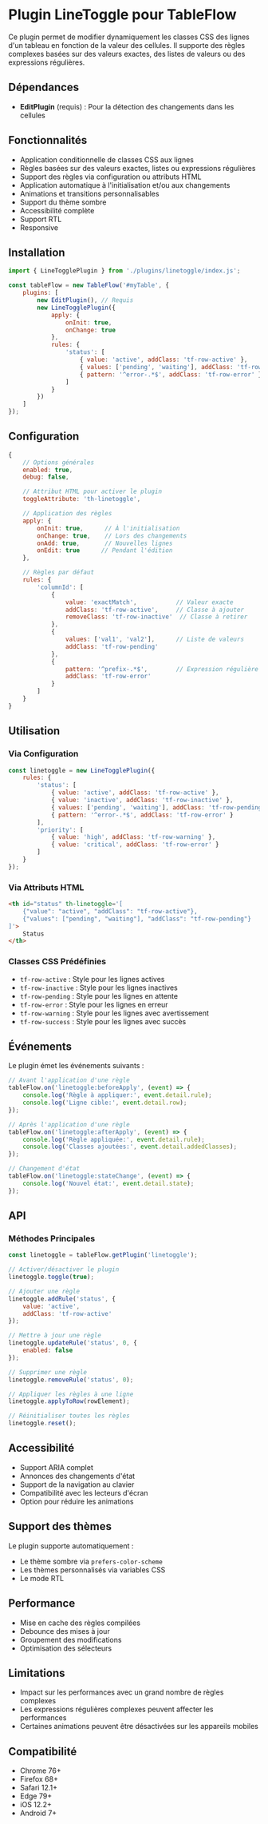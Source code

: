 # Plugin LineToggle pour TableFlow

Ce plugin permet de modifier dynamiquement les classes CSS des lignes d'un tableau en fonction de la valeur des cellules. Il supporte des règles complexes basées sur des valeurs exactes, des listes de valeurs ou des expressions régulières.

## Dépendances

- **EditPlugin** (requis) : Pour la détection des changements dans les cellules

## Fonctionnalités

- Application conditionnelle de classes CSS aux lignes
- Règles basées sur des valeurs exactes, listes ou expressions régulières
- Support des règles via configuration ou attributs HTML
- Application automatique à l'initialisation et/ou aux changements
- Animations et transitions personnalisables
- Support du thème sombre
- Accessibilité complète
- Support RTL
- Responsive

## Installation

```javascript
import { LineTogglePlugin } from './plugins/linetoggle/index.js';

const tableFlow = new TableFlow('#myTable', {
    plugins: [
        new EditPlugin(), // Requis
        new LineTogglePlugin({
            apply: {
                onInit: true,
                onChange: true
            },
            rules: {
                'status': [
                    { value: 'active', addClass: 'tf-row-active' },
                    { values: ['pending', 'waiting'], addClass: 'tf-row-pending' },
                    { pattern: '^error-.*$', addClass: 'tf-row-error' }
                ]
            }
        })
    ]
});
```

## Configuration

```javascript
{
    // Options générales
    enabled: true,
    debug: false,

    // Attribut HTML pour activer le plugin
    toggleAttribute: 'th-linetoggle',

    // Application des règles
    apply: {
        onInit: true,      // À l'initialisation
        onChange: true,    // Lors des changements
        onAdd: true,       // Nouvelles lignes
        onEdit: true      // Pendant l'édition
    },

    // Règles par défaut
    rules: {
        'columnId': [
            {
                value: 'exactMatch',           // Valeur exacte
                addClass: 'tf-row-active',     // Classe à ajouter
                removeClass: 'tf-row-inactive'  // Classe à retirer
            },
            {
                values: ['val1', 'val2'],      // Liste de valeurs
                addClass: 'tf-row-pending'
            },
            {
                pattern: '^prefix-.*$',        // Expression régulière
                addClass: 'tf-row-error'
            }
        ]
    }
}
```

## Utilisation

### Via Configuration

```javascript
const linetoggle = new LineTogglePlugin({
    rules: {
        'status': [
            { value: 'active', addClass: 'tf-row-active' },
            { value: 'inactive', addClass: 'tf-row-inactive' },
            { values: ['pending', 'waiting'], addClass: 'tf-row-pending' },
            { pattern: '^error-.*$', addClass: 'tf-row-error' }
        ],
        'priority': [
            { value: 'high', addClass: 'tf-row-warning' },
            { value: 'critical', addClass: 'tf-row-error' }
        ]
    }
});
```

### Via Attributs HTML

```html
<th id="status" th-linetoggle='[
    {"value": "active", "addClass": "tf-row-active"},
    {"values": ["pending", "waiting"], "addClass": "tf-row-pending"}
]'>
    Status
</th>
```

### Classes CSS Prédéfinies

- `tf-row-active` : Style pour les lignes actives
- `tf-row-inactive` : Style pour les lignes inactives
- `tf-row-pending` : Style pour les lignes en attente
- `tf-row-error` : Style pour les lignes en erreur
- `tf-row-warning` : Style pour les lignes avec avertissement
- `tf-row-success` : Style pour les lignes avec succès

## Événements

Le plugin émet les événements suivants :

```javascript
// Avant l'application d'une règle
tableFlow.on('linetoggle:beforeApply', (event) => {
    console.log('Règle à appliquer:', event.detail.rule);
    console.log('Ligne cible:', event.detail.row);
});

// Après l'application d'une règle
tableFlow.on('linetoggle:afterApply', (event) => {
    console.log('Règle appliquée:', event.detail.rule);
    console.log('Classes ajoutées:', event.detail.addedClasses);
});

// Changement d'état
tableFlow.on('linetoggle:stateChange', (event) => {
    console.log('Nouvel état:', event.detail.state);
});
```

## API

### Méthodes Principales

```javascript
const linetoggle = tableFlow.getPlugin('linetoggle');

// Activer/désactiver le plugin
linetoggle.toggle(true);

// Ajouter une règle
linetoggle.addRule('status', {
    value: 'active',
    addClass: 'tf-row-active'
});

// Mettre à jour une règle
linetoggle.updateRule('status', 0, {
    enabled: false
});

// Supprimer une règle
linetoggle.removeRule('status', 0);

// Appliquer les règles à une ligne
linetoggle.applyToRow(rowElement);

// Réinitialiser toutes les règles
linetoggle.reset();
```

## Accessibilité

- Support ARIA complet
- Annonces des changements d'état
- Support de la navigation au clavier
- Compatibilité avec les lecteurs d'écran
- Option pour réduire les animations

## Support des thèmes

Le plugin supporte automatiquement :
- Le thème sombre via `prefers-color-scheme`
- Les thèmes personnalisés via variables CSS
- Le mode RTL

## Performance

- Mise en cache des règles compilées
- Debounce des mises à jour
- Groupement des modifications
- Optimisation des sélecteurs

## Limitations

- Impact sur les performances avec un grand nombre de règles complexes
- Les expressions régulières complexes peuvent affecter les performances
- Certaines animations peuvent être désactivées sur les appareils mobiles

## Compatibilité

- Chrome 76+
- Firefox 68+
- Safari 12.1+
- Edge 79+
- iOS 12.2+
- Android 7+ 